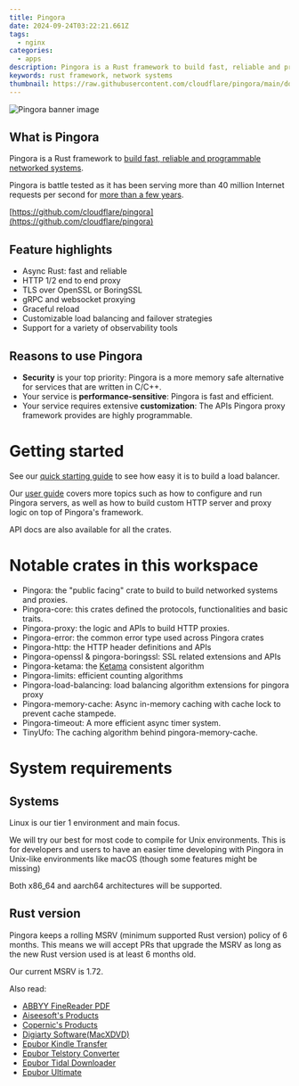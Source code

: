```yaml
---
title: Pingora
date: 2024-09-24T03:22:21.661Z
tags: 
  - nginx
categories: 
  - apps
description: Pingora is a Rust framework to build fast, reliable and programmable networked systems.
keywords: rust framework, network systems
thumbnail: https://raw.githubusercontent.com/cloudflare/pingora/main/docs/assets/pingora_banner.png
---
```


![Pingora banner image](https://raw.githubusercontent.com/cloudflare/pingora/main/docs/assets/pingora_banner.png)

## What is Pingora

Pingora is a Rust framework to [build fast, reliable and programmable networked systems](https://blog.cloudflare.com/pingora-open-source).

Pingora is battle tested as it has been serving more than 40 million Internet requests per second for [more than a few years](https://blog.cloudflare.com/how-we-built-pingora-the-proxy-that-connects-cloudflare-to-the-internet).

[https://github.com/cloudflare/pingora](https://github.com/cloudflare/pingora)

## Feature highlights

* Async Rust: fast and reliable
* HTTP 1/2 end to end proxy
* TLS over OpenSSL or BoringSSL
* gRPC and websocket proxying
* Graceful reload
* Customizable load balancing and failover strategies
* Support for a variety of observability tools

## Reasons to use Pingora

* **Security** is your top priority: Pingora is a more memory safe alternative for services that are written in C/C++.
* Your service is **performance-sensitive**: Pingora is fast and efficient.
* Your service requires extensive **customization**: The APIs Pingora proxy framework provides are highly programmable.

# Getting started

See our [quick starting guide](https://github.com/cloudflare/pingora/blob/main/docs/quick_start.md) to see how easy it is to build a load balancer.

Our [user guide](https://github.com/cloudflare/pingora/blob/main/docs/user_guide/index.md) covers more topics such as how to configure and run Pingora servers, as well as how to build custom HTTP server and proxy logic on top of Pingora's framework.

API docs are also available for all the crates.

# Notable crates in this workspace

* Pingora: the "public facing" crate to build to build networked systems and proxies.
* Pingora-core: this crates defined the protocols, functionalities and basic traits.
* Pingora-proxy: the logic and APIs to build HTTP proxies.
* Pingora-error: the common error type used across Pingora crates
* Pingora-http: the HTTP header definitions and APIs
* Pingora-openssl & pingora-boringssl: SSL related extensions and APIs
* Pingora-ketama: the [Ketama](https://github.com/RJ/ketama) consistent algorithm
* Pingora-limits: efficient counting algorithms
* Pingora-load-balancing: load balancing algorithm extensions for pingora proxy
* Pingora-memory-cache: Async in-memory caching with cache lock to prevent cache stampede.
* Pingora-timeout: A more efficient async timer system.
* TinyUfo: The caching algorithm behind pingora-memory-cache.

# System requirements

## Systems

Linux is our tier 1 environment and main focus.

We will try our best for most code to compile for Unix environments. This is for developers and users to have an easier time developing with Pingora in Unix-like environments like macOS (though some features might be missing)

Both x86_64 and aarch64 architectures will be supported.

## Rust version

Pingora keeps a rolling MSRV (minimum supported Rust version) policy of 6 months. This means we will accept PRs that upgrade the MSRV as long as the new Rust version used is at least 6 months old.

Our current MSRV is 1.72.

<ins class="adsbygoogle"
    style="display:block"
    data-ad-format="autorelaxed"
    data-ad-client="ca-pub-7571918770474297"
    data-ad-slot="1223367746"></ins>

<span class="atpl-alsoreadstyle">Also read:</span>
<div><ul>
<li><a href="https://tools.techidaily.com/abbyy/products/"><u>ABBYY FineReader PDF</u></a></li>
<li><a href="https://tools.techidaily.com/aiseesoft/products/"><u>Aiseesoft's Products</u></a></li>
<li><a href="https://tools.techidaily.com/copernic/products/"><u>Copernic's Products</u></a></li>
<li><a href="https://tools.techidaily.com/macxdvd/products/"><u>Digiarty Software(MacXDVD)</u></a></li>
<li><a href="https://tools.techidaily.com/epubor/transfer/"><u>Epubor Kindle Transfer</u></a></li>
<li><a href="https://tools.techidaily.com/epubor/telstory-converter/"><u>Epubor Telstory Converter</u></a></li>
<li><a href="https://tools.techidaily.com/epubor/tidal-downloader/"><u>Epubor Tidal Downloader</u></a></li>
<li><a href="https://tools.techidaily.com/epubor/ultimate/"><u>Epubor Ultimate</u></a></li>
</ul></div>

